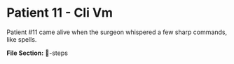 # Patient 11 - Cli Vm
Patient #11 came alive when the surgeon whispered a few sharp commands, like spells.

**File Section:** 🧾-steps
